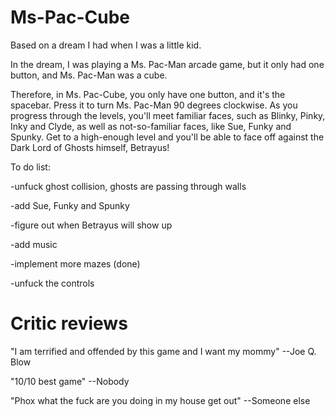 # Ms-Pac-Cube
Based on a dream I had when I was a little kid.

In the dream, I was playing a Ms. Pac-Man arcade game, but it only had one button, and Ms. Pac-Man was a cube.

Therefore, in Ms. Pac-Cube, you only have one button, and it's the spacebar. Press it to turn Ms. Pac-Man 90 degrees clockwise.
As you progress through the levels, you'll meet familiar faces, such as Blinky, Pinky, Inky and Clyde, as well as not-so-familiar faces, like Sue, Funky and Spunky. Get to a high-enough level and you'll be able to face off against the Dark Lord of Ghosts himself, Betrayus!

To do list:

-unfuck ghost collision, ghosts are passing through walls

-add Sue, Funky and Spunky

-figure out when Betrayus will show up

-add music

-implement more mazes (done)

-unfuck the controls

# Critic reviews

"I am terrified and offended by this game and I want my mommy" --Joe Q. Blow

"10/10 best game" --Nobody

"Phox what the fuck are you doing in my house get out" --Someone else
